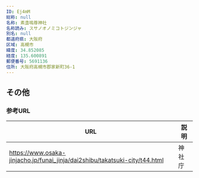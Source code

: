 ```yaml
---
ID: Ej4mM
総称: null
名称: 素盞嗚尊神社
名称読み: スサノオノミコトジンジャ
別名: null
都道府県: 大阪府
区域: 高槻市
緯度: 34.852085
経度: 135.600891
郵便番号: 5691136
住所: 大阪府高槻市郡家新町36-1
---
```


## その他

### 参考URL

| URL                                                                         | 説明   |
| --------------------------------------------------------------------------- | ------ |
| https://www.osaka-jinjacho.jp/funai_jinja/dai2shibu/takatsuki-city/t44.html | 神社庁 |
